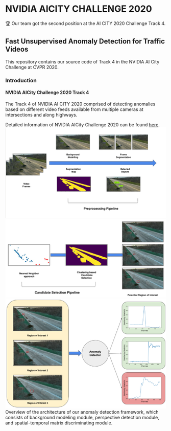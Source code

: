 # NVIDIA AICITY CHALLENGE 2020 

🏆 Our team got the second position at the AI CITY 2020 Challenge Track 4.

## Fast Unsupervised Anomaly Detection for Traffic Videos

This repository contains our source code of Track 4 in the NVIDIA AI City Challenge at CVPR 2020. 

### Introduction

#### NVIDIA AICity Challenge 2020 Track 4

The Track 4 of NVIDIA AI CITY 2020 comprised of detecting anomalies based on different video feeds available from multiple cameras at intersections and along highways. 

Detailed information of NVIDIA AICity Challenge 2020 can be found [here](https://www.aicitychallenge.org/).
![overview](Images/pipeline1.png)
![overview](Images/pipeline2.png)
![overview](Images/pipeline3.png)
Overview of the architecture of our anomaly detection framework, which consists of background modeling module, perspective detection module, and spatial-temporal matrix discriminating module.
